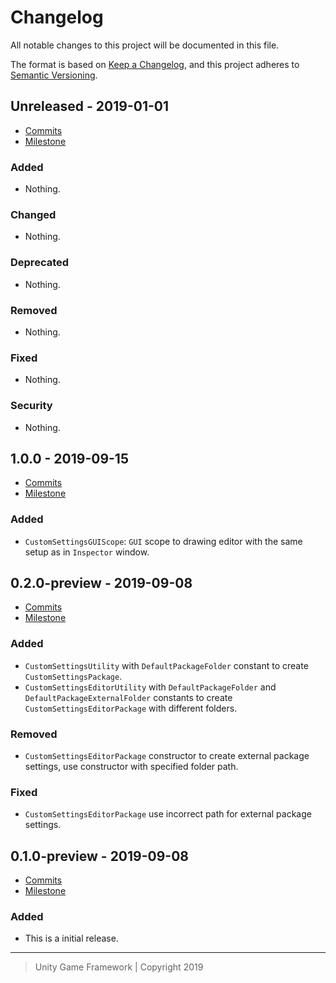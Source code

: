 # Changelog
All notable changes to this project will be documented in this file.

The format is based on [Keep a Changelog](https://keepachangelog.com/en/1.0.0/),
and this project adheres to [Semantic Versioning](https://semver.org/spec/v2.0.0.html).

## Unreleased - 2019-01-01
- [Commits](https://github.com/unity-game-framework/ugf-customsettings/compare/0.0.0...0.0.0)
- [Milestone](https://github.com/unity-game-framework/ugf-customsettings/milestone/0?closed=1)

### Added
- Nothing.

### Changed
- Nothing.

### Deprecated
- Nothing.

### Removed
- Nothing.

### Fixed
- Nothing.

### Security
- Nothing.

## 1.0.0 - 2019-09-15
- [Commits](https://github.com/unity-game-framework/ugf-customsettings/compare/0.2.0-preview...1.0.0)
- [Milestone](https://github.com/unity-game-framework/ugf-customsettings/milestone/3?closed=1)

### Added
- `CustomSettingsGUIScope`: `GUI` scope to drawing editor with the same setup as in `Inspector` window.

## 0.2.0-preview - 2019-09-08
- [Commits](https://github.com/unity-game-framework/ugf-customsettings/compare/0.1.0-preview...0.2.0-preview)
- [Milestone](https://github.com/unity-game-framework/ugf-customsettings/milestone/2?closed=1)

### Added
- `CustomSettingsUtility` with `DefaultPackageFolder` constant to create `CustomSettingsPackage`.
- `CustomSettingsEditorUtility` with `DefaultPackageFolder` and `DefaultPackageExternalFolder` constants to create `CustomSettingsEditorPackage` with different folders.

### Removed
- `CustomSettingsEditorPackage` constructor to create external package settings, use constructor with specified folder path.

### Fixed
- `CustomSettingsEditorPackage` use incorrect path for external package settings.

## 0.1.0-preview - 2019-09-08
- [Commits](https://github.com/unity-game-framework/ugf-customsettings/compare/92e2613...0.1.0-preview)
- [Milestone](https://github.com/unity-game-framework/ugf-customsettings/milestone/1?closed=1)

### Added
- This is a initial release.

---
> Unity Game Framework | Copyright 2019
